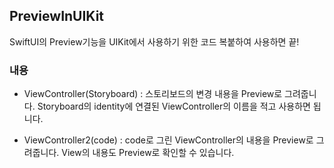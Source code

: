## PreviewInUIKit
SwiftUI의 Preview기능을 UIKit에서 사용하기 위한 코드
복붙하여 사용하면 끝! 


### 내용 
- ViewController(Storyboard) : 스토리보드의 변경 내용을 Preview로 그려줍니다. 
Storyboard의 identity에 연결된 ViewController의 이름을 적고 사용하면 됩니다. 

- ViewController2(code) : code로 그린 ViewController의 내용을 Preview로 그려줍니다. 
View의 내용도 Preview로 확인할 수 있습니다. 

